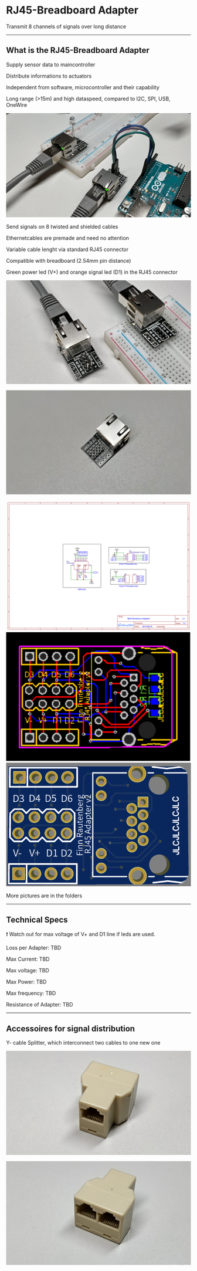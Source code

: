 # RJ45-Breadboard Adapter

Transmit 8 channels of signals over long distance

------

## What is  the RJ45-Breadboard Adapter

Supply sensor data to maincontroller

Distribute informations to actuators

Independent from software, microcontroller and their capability

Long range (>15m) and high dataspeed, compared to I2C, SPI, USB, OneWire

<img src="Pictures/transmissionSignal.gif" style="zoom:100%;" />

Send signals on 8 twisted and shielded cables

Ethernetcables are premade and need no attention

Variable cable lenght via standard RJ45 connector

Compatible with breadboard (2.54mm pin distance)

Green power led (V+) and orange signal led (D1) in the RJ45 connector 



![](Pictures/Adapter-right.jpg)



![](Pictures/Topview.jpg)

<img src="Hardware/Schematic_RJ45-Breakout-Adapter.svg?sanitize=true" style="zoom:400%;" />

<img src="Hardware/PCB_RJ45-Breakout-Adapter-all.svg?sanitize=true" style="zoom:400%;" />

<img src="Hardware/3D-TopSide.PNG" style="zoom:100%;" />

More pictures are in the folders 

------

## Technical Specs

:exclamation: Watch out for max voltage of V+ and D1 line if leds are used.



Loss per Adapter: TBD

Max Current: TBD

Max voltage: TBD

Max Power: TBD

Max frequency: TBD

Resistance of Adapter: TBD

------

## Accessoires for signal distribution

Y- cable Splitter, which interconnect two cables to one new one

![](Pictures/Splitter-right.jpg)

![](Pictures/Splitter-left.jpg)
